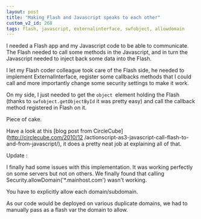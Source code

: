 ```yaml
---
layout: post
title: "Making Flash and Javascript speaks to each other"
custom_v2_id: 268
tags: flash, javascript, externalinterface, swfobject, allowdomain
---
```


I needed a Flash app and my Javascript code to be able to communicate. The
Flash needed to call some methods in the Javascript, and in turn the
Javascript needed to inject back some data into the Flash.

I let my Flash coder colleague took care of the Flash side, he needed to
implement ExternalInterface, register some callbacks methods that I could call
and more importantly change some security settings to make it work.

On my side, I just needed to get the `object `element holding the Flash
(thanks to `swfobject.getObjectById` it was pretty easy) and call the callback
method registered in Flash on it.

Piece of cake.

Have a look at this [blog post from CircleCube](http://circlecube.com/2010/12
/actionscript-as3-javascript-call-flash-to-and-from-javascript/), it does a
pretty neat job at explaining all of that.

Update :

I finally had some issues with this implementation. It was working perfectly
on some servers but not on others. We finally found that calling
Security.allowDomain('*.mainhost.com') wasn't working.

You have to explicitly allow each domain/subdomain.

As our code would be deployed on various duplicate domains, we had to manually
pass as a flash var the domain to allow.
